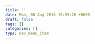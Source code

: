 ```yaml
---
title: ''
date: Mon, 08 Aug 2016 19:59:26 +0000
draft: false
tags: []
categories: []
type: nav_menu_item
---
```


